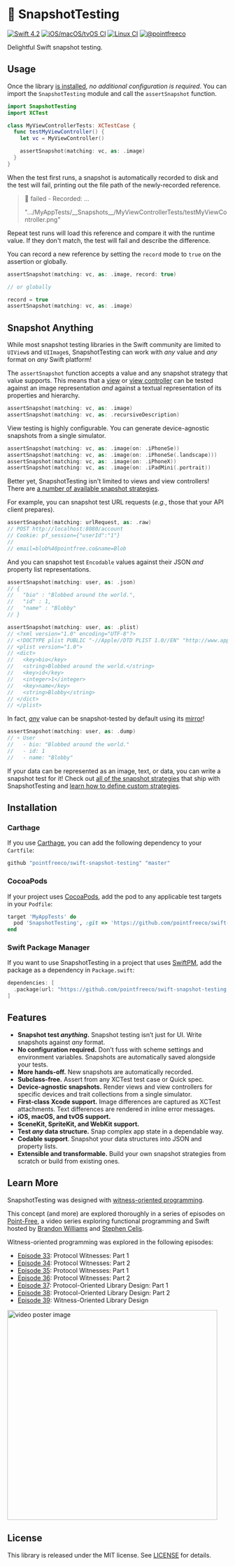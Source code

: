 # 📸 SnapshotTesting

[![Swift 4.2](https://img.shields.io/badge/swift-4.2-ED523F.svg?style=flat)](https://swift.org/download/) [![iOS/macOS/tvOS CI](https://img.shields.io/circleci/project/github/pointfreeco/swift-snapshot-testing/master.svg?label=ios/macos/tvos)](https://circleci.com/gh/pointfreeco/swift-snapshot-testing) [![Linux CI](https://img.shields.io/travis/pointfreeco/swift-snapshot-testing/master.svg?label=linux)](https://travis-ci.org/pointfreeco/swift-nonempty) [![@pointfreeco](https://img.shields.io/badge/contact-@pointfreeco-5AA9E7.svg?style=flat)](https://twitter.com/pointfreeco)

Delightful Swift snapshot testing.

<!--
![An example of a snapshot failure in Xcode.](.github/snapshot-test-1.png)
-->

## Usage

Once the library [is installed](#installation), _no additional configuration is required_. You can import the `SnapshotTesting` module and call the `assertSnapshot` function.

``` swift
import SnapshotTesting
import XCTest

class MyViewControllerTests: XCTestCase {
  func testMyViewController() {
    let vc = MyViewController()

    assertSnapshot(matching: vc, as: .image)
  }
}
```

When the test first runs, a snapshot is automatically recorded to disk and the test will fail, printing out the file path of the newly-recorded reference.

> 🛑 failed - Recorded: …
>
> "…/MyAppTests/\_\_Snapshots\_\_/MyViewControllerTests/testMyViewController.png"

Repeat test runs will load this reference and compare it with the runtime value. If they don't match, the test will fail and describe the difference.

You can record a new reference by setting the `record` mode to `true` on the assertion or globally.

``` swift
assertSnapshot(matching: vc, as: .image, record: true)

// or globally

record = true
assertSnapshot(matching: vc, as: .image)
```

## Snapshot Anything

While most snapshot testing libraries in the Swift community are limited to `UIView`s and `UIImage`s, SnapshotTesting can work with _any_ value and _any_ format on _any_ Swift platform!

The `assertSnapshot` function accepts a value and any snapshot strategy that value supports. This means that a [view](Documentation/Available-Snapshot-Strategies.md#uiview) or [view controller](Documentation/Available-Snapshot-Strategies.md#uiviewcontroller) can be tested against an image representation _and_ against a textual representation of its properties and hierarchy.

``` swift
assertSnapshot(matching: vc, as: .image)
assertSnapshot(matching: vc, as: .recursiveDescription)
```

View testing is highly configurable. You can generate device-agnostic snapshots from a single simulator.

``` swift
assertSnapshot(matching: vc, as: .image(on: .iPhoneSe))
assertSnapshot(matching: vc, as: .image(on: .iPhoneSe(.landscape)))
assertSnapshot(matching: vc, as: .image(on: .iPhoneX))
assertSnapshot(matching: vc, as: .image(on: .iPadMini(.portrait))
```

Better yet, SnapshotTesting isn't limited to views and view controllers! There are [a number of available snapshot strategies](Documentation/Available-Snapshot-Strategies.md).

For example, you can snapshot test URL requests (_e.g._, those that your API client prepares).

``` swift
assertSnapshot(matching: urlRequest, as: .raw)
// POST http://localhost:8080/account
// Cookie: pf_session={"userId":"1"}
//
// email=blob%40pointfree.co&name=Blob
```

And you can snapshot test `Encodable` values against their JSON _and_ property list representations.

``` swift
assertSnapshot(matching: user, as: .json)
// {
//   "bio" : "Blobbed around the world.",
//   "id" : 1,
//   "name" : "Blobby"
// }

assertSnapshot(matching: user, as: .plist)
// <?xml version="1.0" encoding="UTF-8"?>
// <!DOCTYPE plist PUBLIC "-//Apple//DTD PLIST 1.0//EN" "http://www.apple.com/DTDs/PropertyList-1.0.dtd">
// <plist version="1.0">
// <dict>
//   <key>bio</key>
//   <string>Blobbed around the world.</string>
//   <key>id</key>
//   <integer>1</integer>
//   <key>name</key>
//   <string>Blobby</string>
// </dict>
// </plist>
```

In fact, _[any](Documentation/Available-Snapshot-Strategies.md#any)_ value can be snapshot-tested by default using its [mirror](https://developer.apple.com/documentation/swift/mirror)!

``` swift
assertSnapshot(matching: user, as: .dump)
// ▿ User
//   - bio: "Blobbed around the world."
//   - id: 1
//   - name: "Blobby"
```

If your data can be represented as an image, text, or data, you can write a snapshot test for it! Check out [all of the snapshot strategies](Documentation/Available-Snapshot-Strategies.md) that ship with SnapshotTesting and [learn how to define custom strategies](Documentation/Defining-Custom-Snapshot-Strategies.md).

## Installation

### Carthage

If you use [Carthage](https://github.com/Carthage/Carthage), you can add the following dependency to your `Cartfile`:

``` ruby
github "pointfreeco/swift-snapshot-testing" "master"
```

### CocoaPods

If your project uses [CocoaPods](https://cocoapods.org), add the pod to any applicable test targets in your `Podfile`:

```ruby
target 'MyAppTests' do
  pod 'SnapshotTesting', :git => 'https://github.com/pointfreeco/swift-snapshot-testing.git'
end
```

### Swift Package Manager

If you want to use SnapshotTesting in a project that uses [SwiftPM](https://swift.org/package-manager/), add the package as a dependency in `Package.swift`:

```swift
dependencies: [
  .package(url: "https://github.com/pointfreeco/swift-snapshot-testing.git", .branch("master")),
]
```

## Features

- **Snapshot test _anything_.** Snapshot testing isn’t just for UI. Write snapshots against _any_ format.
- **No configuration required.** Don’t fuss with scheme settings and environment variables. Snapshots are automatically saved alongside your tests.
- **More hands-off.** New snapshots are automatically recorded.
- **Subclass-free.** Assert from any XCTest test case or Quick spec.
- **Device-agnostic snapshots.** Render views and view controllers for specific devices and trait collections from a single simulator.
- **First-class Xcode support.** Image differences are captured as XCTest attachments. Text differences are rendered in inline error messages.
- **iOS, macOS, and tvOS support.**
- **SceneKit, SpriteKit, and WebKit support.**
- **Test _any_ data structure.** Snap complex app state in a dependable way.
- **Codable support**. Snapshot your data structures into JSON and property lists.
- **Extensible and transformable.** Build your own snapshot strategies from scratch or build from existing ones.

## Learn More

SnapshotTesting was designed with [witness-oriented programming](https://www.pointfree.co/episodes/ep39-witness-oriented-library-design).

This concept (and more) are explored thoroughly in a series of episodes on [Point-Free](https://www.pointfree.co), a video series exploring functional programming and Swift hosted by [Brandon Williams](https://github.com/mbrandonw) and [Stephen Celis](https://github.com/stephencelis).

Witness-oriented programming was explored in the following episodes:

- [Episode 33](https://www.pointfree.co/episodes/ep33-protocol-witnesses-part-1): Protocol Witnesses: Part 1
- [Episode 34](https://www.pointfree.co/episodes/ep34-protocol-witnesses-part-1): Protocol Witnesses: Part 2
- [Episode 35](https://www.pointfree.co/episodes/ep35-advanced-protocol-witnesses-part-1): Protocol Witnesses: Part 1
- [Episode 36](https://www.pointfree.co/episodes/ep36-advanced-protocol-witnesses-part-2): Protocol Witnesses: Part 2
- [Episode 37](https://www.pointfree.co/episodes/ep37-protocol-oriented-library-design-part-1): Protocol-Oriented Library Design: Part 1
- [Episode 38](https://www.pointfree.co/episodes/ep38-protocol-oriented-library-design-part-2): Protocol-Oriented Library Design: Part 2
- [Episode 39](https://www.pointfree.co/episodes/ep39-witness-oriented-library-design): Witness-Oriented Library Design

<a href="https://www.pointfree.co/episodes/ep26-domain-specific-languages-part-1">
  <img alt="video poster image" src="https://d1hf1soyumxcgv.cloudfront.net/0039-witness-oriented-library-design/poster.jpg" width="480">
</a>


## License

This library is released under the MIT license. See [LICENSE](LICENSE) for details.
